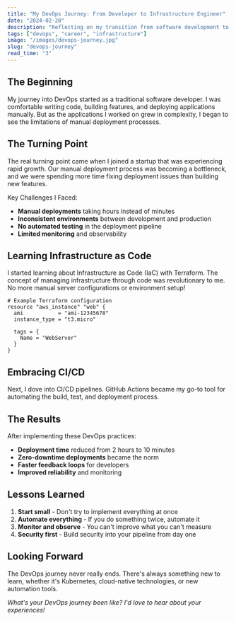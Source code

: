 ```yaml
---
title: "My DevOps Journey: From Developer to Infrastructure Engineer"
date: "2024-02-20"
description: "Reflecting on my transition from software development to DevOps engineering and the lessons learned along the way."
tags: ["devops", "career", "infrastructure"]
image: "/images/devops-journey.jpg"
slug: "devops-journey"
read_time: "3"
---
```


## The Beginning

My journey into DevOps started as a traditional software developer. I was comfortable writing code, building features, and deploying applications manually. But as the applications I worked on grew in complexity, I began to see the limitations of manual deployment processes.

## The Turning Point

The real turning point came when I joined a startup that was experiencing rapid growth. Our manual deployment process was becoming a bottleneck, and we were spending more time fixing deployment issues than building new features.

Key Challenges I Faced:

- **Manual deployments** taking hours instead of minutes
- **Inconsistent environments** between development and production
- **No automated testing** in the deployment pipeline
- **Limited monitoring** and observability

## Learning Infrastructure as Code

I started learning about Infrastructure as Code (IaC) with Terraform. The concept of managing infrastructure through code was revolutionary to me. No more manual server configurations or environment setup!

```hcl
# Example Terraform configuration
resource "aws_instance" "web" {
  ami           = "ami-12345678"
  instance_type = "t3.micro"
  
  tags = {
    Name = "WebServer"
  }
}
```

## Embracing CI/CD

Next, I dove into CI/CD pipelines. GitHub Actions became my go-to tool for automating the build, test, and deployment process.

## The Results

After implementing these DevOps practices:

- **Deployment time** reduced from 2 hours to 10 minutes
- **Zero-downtime deployments** became the norm
- **Faster feedback loops** for developers
- **Improved reliability** and monitoring

## Lessons Learned

1. **Start small** - Don't try to implement everything at once
2. **Automate everything** - If you do something twice, automate it
3. **Monitor and observe** - You can't improve what you can't measure
4. **Security first** - Build security into your pipeline from day one

## Looking Forward

The DevOps journey never really ends. There's always something new to learn, whether it's Kubernetes, cloud-native technologies, or new automation tools.

*What's your DevOps journey been like? I'd love to hear about your experiences!* 
